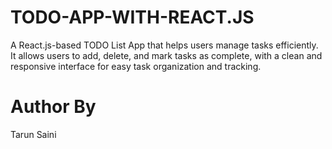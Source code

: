 # TODO-APP-WITH-REACT.JS
A React.js-based TODO List App that helps users manage tasks efficiently. It allows users to add, delete, and mark tasks as complete, with a clean and responsive interface for easy task organization and tracking.
# Author By
Tarun Saini
